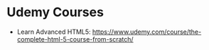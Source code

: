 # Udemy Courses
* Learn Advanced HTML5: https://www.udemy.com/course/the-complete-html-5-course-from-scratch/
